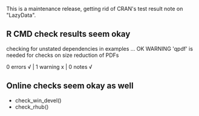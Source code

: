This is a maintenance release, getting rid of CRAN's test result note on "LazyData".

## R CMD check results seem okay

checking for unstated dependencies in examples ... OK
   WARNING
  'qpdf' is needed for checks on size reduction of PDFs

0 errors √ | 1 warning x | 0 notes √

## Online checks seem okay as well

- check_win_devel()
- check_rhub()
